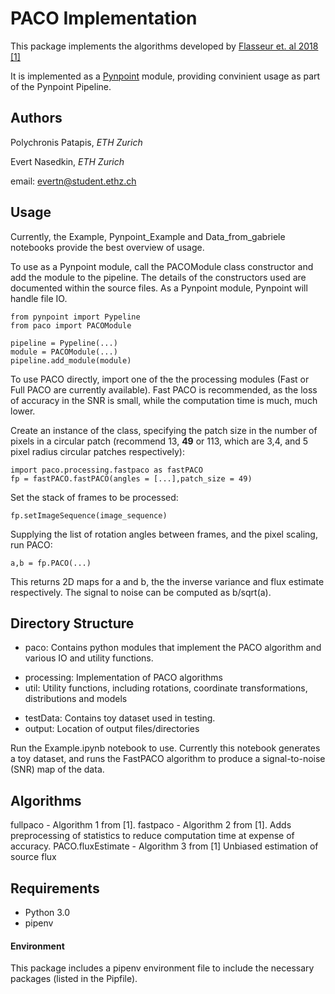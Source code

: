 # PACO Implementation
 
This package implements the algorithms developed by [Flasseur et. al 2018 [1]](https://www.aanda.org/articles/aa/abs/2018/10/aa32745-18/aa32745-18.html)

It is implemented as a [Pynpoint](https://pynpoint.readthedocs.io/en/latest/) module, providing convinient usage as part of the Pynpoint Pipeline.

## Authors
Polychronis Patapis, _ETH Zurich_

Evert Nasedkin, _ETH Zurich_

email: evertn@student.ethz.ch

## Usage
Currently, the Example, Pynpoint_Example and Data_from_gabriele notebooks provide the best overview of usage. 

To use as a Pynpoint module, call the PACOModule class constructor and add the module to the pipeline. The details of the constructors used are documented within the source files. As a Pynpoint module, Pynpoint will handle file IO.
```
from pynpoint import Pypeline
from paco import PACOModule

pipeline = Pypeline(...)
module = PACOModule(...)
pipeline.add_module(module)

```

To use PACO directly, import one of the the processing modules (Fast or Full PACO are currently available). Fast PACO is recommended, as the loss of accuracy in the SNR is small, while the computation time is much, much lower.

Create an instance of the class, specifying the patch size in the number of pixels in a circular patch (recommend 13, **49** or 113, which are 3,4, and 5 pixel radius circular patches respectively):

```
import paco.processing.fastpaco as fastPACO
fp = fastPACO.fastPACO(angles = [...],patch_size = 49)
```

Set the stack of frames to be processed:

```fp.setImageSequence(image_sequence)```

Supplying the list of rotation angles between frames, and the pixel scaling, run PACO:

```a,b = fp.PACO(...)```

This returns 2D maps for a and b, the the inverse variance and flux estimate respectively. The signal to noise can be computed as b/sqrt(a).

## Directory Structure
* paco: Contains python modules that implement the PACO algorithm and various IO and utility functions.
 - processing: Implementation of PACO algorithms
 - util: Utility functions, including rotations, coordinate transformations, distributions and models

* testData: Contains toy dataset used in testing.
* output: Location of output files/directories

Run the Example.ipynb notebook to use. Currently this notebook generates a toy dataset, and runs the FastPACO algorithm to produce a signal-to-noise (SNR) map of the data.

## Algorithms
fullpaco - Algorithm 1 from [1].
fastpaco - Algorithm 2 from [1]. Adds preprocessing of statistics to reduce computation time at expense of accuracy.
PACO.fluxEstimate - Algorithm 3 from [1] Unbiased estimation of source flux

## Requirements
* Python 3.0
* pipenv

#### Environment
This package includes a pipenv environment file to include the necessary packages (listed in the Pipfile).
